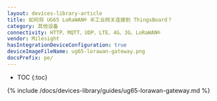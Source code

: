```yaml
---
layout: devices-library-article
title: 如何将 UG65 LoRaWAN® 半工业网关连接到 ThingsBoard？
category: 其他设备
connectivity: HTTP、MQTT、UDP、LTE、4G、3G、LoRaWAN®
vendor: Milesight
hasIntegrationDeviceConfiguration: true
deviceImageFileName: ug65-lorawan-gateway.png
docsPrefix: pe/
---
```


* TOC
{:toc}

{% include /docs/devices-library/guides/ug65-lorawan-gateway.md %}